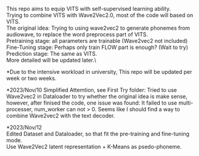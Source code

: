 This repo aims to equip VITS with self-supervised learning ability. \
Trying to combine VITS with Wave2Vec2.0, most of the code will based on VITS.\
The original idea: Trying to using wave2vec2 to generate phonemes from audiowave, to replace the word preprocess part of VITS.\
Pretraining stage: all parameters are trainable (Wave2vec2 not included)\
Fine-Tuning stage: Perhaps only train FLOW part is enough? (Wait to try)\
Prediction stage: The same as VITS.\
More detailed will be updated later.\

*Due to the intensive workload in university, This repo will be updated per week or two weeks. 

*2023/Nov/10 Simplified Attemtion, see First Try folder: 
Tried to use Wave2vec2 in Dataloader to try whether the original idea is make sense, however, after finised the code, one issue was found: It failed to use multi-processer, num_worker can not > 0. Seems like I should find a way to combine Wave2vec2 with the text decoder.

*2023/Nov/12 \
Edited Dataset and Dataloader, so that fit the pre-training and fine-tuning mode.\
Use Wave2Vec2 latent representation + K-Means as psedo-phoneme.
